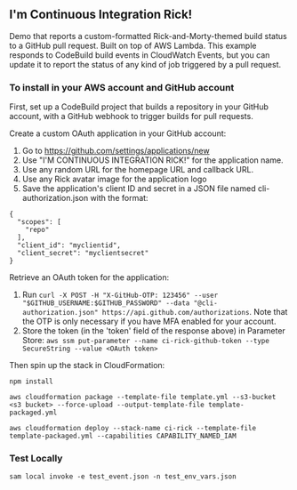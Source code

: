 ## I'm Continuous Integration Rick!

Demo that reports a custom-formatted Rick-and-Morty-themed build status to a GitHub pull request.  Built on top of AWS Lambda.  This example responds to CodeBuild build events in CloudWatch Events, but you can update it to report the status of any kind of job triggered by a pull request.

### To install in your AWS account and GitHub account

First, set up a CodeBuild project that builds a repository in your GitHub account, with a GitHub webhook to trigger builds for pull requests.

Create a custom OAuth application in your GitHub account:

1. Go to https://github.com/settings/applications/new
1. Use "I'M CONTINUOUS INTEGRATION RICK!" for the application name.
1. Use any random URL for the homepage URL and callback URL.
1. Use any Rick avatar image for the application logo
1. Save the application's client ID and secret in a JSON file named cli-authorization.json with the format:
```
{
  "scopes": [
    "repo"
  ],
  "client_id": "myclientid",
  "client_secret": "myclientsecret"
}
```

Retrieve an OAuth token for the application:

1. Run `curl -X POST -H "X-GitHub-OTP: 123456" --user "$GITHUB_USERNAME:$GITHUB_PASSWORD" --data "@cli-authorization.json" https://api.github.com/authorizations`. Note that the OTP is only necessary if you have MFA enabled for your account.
1. Store the token (in the 'token' field of the response above) in Parameter Store: `aws ssm put-parameter --name ci-rick-github-token --type SecureString --value <OAuth token>`

Then spin up the stack in CloudFormation:
```
npm install

aws cloudformation package --template-file template.yml --s3-bucket <s3 bucket> --force-upload --output-template-file template-packaged.yml

aws cloudformation deploy --stack-name ci-rick --template-file template-packaged.yml --capabilities CAPABILITY_NAMED_IAM
```

### Test Locally

```
sam local invoke -e test_event.json -n test_env_vars.json
```
